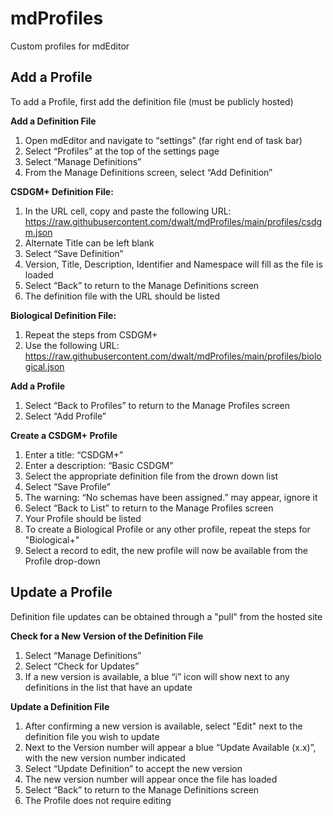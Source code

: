 # mdProfiles
Custom profiles for mdEditor

## Add a Profile

To add a Profile, first add the definition file (must be publicly hosted)

**Add a Definition File**
1. Open mdEditor and navigate to “settings” (far right end of task bar)
2. Select “Profiles” at the top of the settings page 
3. Select “Manage Definitions” 
4. From the Manage Definitions screen, select “Add Definition”

**CSDGM+ Definition File:**
1. In the URL cell, copy and paste the following URL: https://raw.githubusercontent.com/dwalt/mdProfiles/main/profiles/csdgm.json
2. Alternate Title can be left blank
3. Select “Save Definition”
4. Version, Title, Description, Identifier and Namespace will fill as the file is loaded
6. Select “Back” to return to the Manage Definitions screen
7. The definition file with the URL should be listed

**Biological Definition File:**
1. Repeat the steps from CSDGM+
2. Use the following URL: https://raw.githubusercontent.com/dwalt/mdProfiles/main/profiles/biological.json

**Add a Profile**
1. Select “Back to Profiles” to return to the Manage Profiles screen
2. Select “Add Profile”

**Create a CSDGM+ Profile**
1. Enter a title: “CSDGM+”
2. Enter a description: “Basic CSDGM”
3. Select the appropriate definition file from the drown down list
4. Select “Save Profile”
5. The warning: “No schemas have been assigned.” may appear, ignore it
6. Select “Back to List” to return to the Manage Profiles screen
7.	Your Profile should be listed
8.	To create a Biological Profile or any other profile, repeat the steps for "Biological+"
9.	Select a record to edit, the new profile will now be available from the Profile drop-down

## Update a Profile

Definition file updates can be obtained through a "pull" from the hosted site

**Check for a New Version of the Definition File**
1. Select “Manage Definitions”
2. Select “Check for Updates”
3. If a new version is available, a blue “i” icon will show next to any definitions in the list that have an update

**Update a Definition File**
1. After confirming a new version is available, select "Edit" next to the definition file you wish to update
2. Next to the Version number will appear a blue “Update Available (x.x)”, with the new version number indicated
3. Select “Update Definition” to accept the new version
4. The new version number will appear once the file has loaded
5. Select “Back” to return to the Manage Definitions screen
6. The Profile does not require editing
